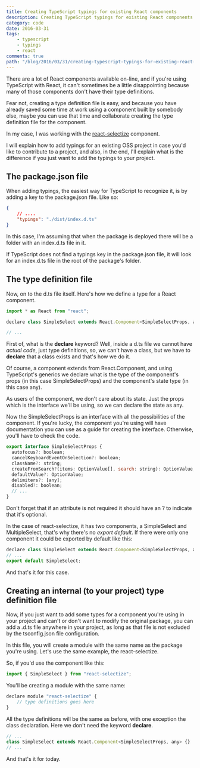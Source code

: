 ```yaml
---
title: Creating TypeScript typings for existing React components
description: Creating TypeScript typings for existing React components
category: code
date: 2016-03-31
tags:
    - typescript
    - typings
    - react
comments: true
path: "/blog/2016/03/31/creating-typescript-typings-for-existing-react-components"
---
```


There are a lot of React components available on-line, and if you're using TypeScript with React, it can't sometimes be a little disappointing because many of those components don't have their type definitions.

Fear not, creating a type definition file is easy, and because you have already saved some time at work using a component built by somebody else, maybe you can use that time and collaborate creating the type definition file for the component.

In my case, I was working with the [react-selectize](https://github.com/furqanZafar/react-selectize) component.

I will explain how to add typings for an existing OSS project in case you'd like to contribute to a project, and also, in the end, I'll explain what is the difference if you just want to add the typings to your project.

## The package.json file

When adding typings, the easiest way for TypeScript to recognize it, is by adding a key to the package.json file. Like so:

```json
{
    // ....
    "typings": "./dist/index.d.ts"
}
```

In this case, I'm assuming that when the package is deployed there will be a folder with an index.d.ts file in it.

If TypeScript does not find a typings key in the package.json file, it will look for an index.d.ts file in the root of the package's folder.

<script async src="//pagead2.googlesyndication.com/pagead/js/adsbygoogle.js"></script>
<!-- Responsive content -->

<ins class="adsbygoogle"
     style="display:block"
     data-ad-client="ca-pub-1865353648221711"
     data-ad-slot="8499334570"
     data-ad-format="auto"></ins>

<script>
(adsbygoogle = window.adsbygoogle || []).push({});
</script>

## The type definition file

Now, on to the d.ts file itself. Here's how we define a type for a React component.

```js
import * as React from "react";

declare class SimpleSelect extends React.Component<SimpleSelectProps, any> {}

// ...
```

First of, what is the **declare** keyword? Well, inside a d.ts file we cannot have _actual code_, just type definitions, so, we can't have a class, but we have to **declare** that a class exists and that's how we do it.

Of course, a component extends from React.Component, and using TypeScript's generics we declare what is the type of the component's props (in this case SimpleSelectProps) and the component's state type (in this case any).

As users of the component, we don't care about its state. Just the props which is the interface we'll be using, so we can declare the state as any.

Now the SimpleSelectProps is an interface with all the possibilities of the component. If you're lucky, the component you're using will have documentation you can use as a guide for creating the interface. Otherwise, you'll have to check the code.

```js
export interface SimpleSelectProps {
  autofocus?: boolean;
  cancelKeyboardEventOnSelection?: boolean;
  className?: string;
  createFromSearch?(items: OptionValue[], search: string): OptionValue;
  defaultValue?: OptionValue;
  delimiters?: [any];
  disabled?: boolean;
  // ...
}
```

Don't forget that if an attribute is not required it should have an ? to indicate that it's optional.

In the case of react-selectize, it has two components, a SimpleSelect and MultipleSelect, that's why there's no _export default_. If there were only one component it could be exported by default like this:

```js
declare class SimpleSelect extends React.Component<SimpleSelectProps, any> {}
// ...
export default SimpleSelect;
```

And that's it for this case.

## Creating an internal (to your project) type definition file

Now, if you just want to add some types for a component you're using in your project and can't or don't want to modify the original package, you can add a .d.ts file anywhere in your project, as long as that file is not excluded by the tsconfig.json file configuration.

In this file, you will create a module with the same name as the package you're using. Let's use the same example, the react-selectize.

So, if you'd use the component like this:

```js
import { SimpleSelect } from "react-selectize";
```

You'll be creating a module with the same name:

```js
declare module "react-selectize" {
    // type definitions goes here
}
```

All the type definitions will be the same as before, with one exception the class declaration. Here we don't need the keyword **declare**.

```js
// ...
class SimpleSelect extends React.Component<SimpleSelectProps, any> {}
// ...
```

And that's it for today.
